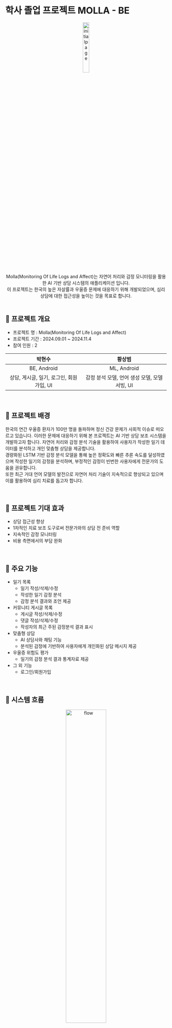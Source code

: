 # 학사 졸업 프로젝트 MOLLA - BE
<div align="center">
<img src="https://github.com/user-attachments/assets/484880f3-ce24-4d90-8f25-855ad4e7f7e9" alt="initialpage" style="width: 20%;"/>
</div>

<div align="center">
Molla(Monitoring Of Life Logs and Affect)는 자연어 처리와 감정 모니터링을 활용한 AI 기반 상담 시스템의 애플리케이션 입니다.<br>
이 프로젝트는 한국의 높은 자살률과 우울증 문제에 대응하기 위해 개발되었으며, 심리상담에 대한 접근성을 높이는 것을 목표로 합니다.
</div>

<br />

## 📜 프로젝트 개요
- 프로젝트 명 : Molla(Monitoring Of Life Logs and Affect)
- 프로젝트 기간 : 2024.09.01 ~ 2024.11.4
- 참여 인원 : 2

| **박현수** | **황상범** |
|:----------:|:----------:|
| BE, Android  | ML, Android  |
| 상담, 게시글, 일기, 로그인, 회원가입, UI | 감정 분석 모델, 언어 생성 모델, 모델 서빙, UI |

<br />

## 📖 프로젝트 배경
한국의 연간 우울증 환자가 100만 명을 돌파하며 정신 건강 문제가 사회적 이슈로 떠오르고 있습니다. 이러한 문제에 대응하기 위해 본 프로젝트는 AI 기반 상담 보조 시스템을 개발하고자 합니다. 자연어 처리와 감정 분석 기술을 활용하여 사용자가 작성한 일기 데이터를 분석하고 개인 맞춤형 상담을 제공합니다.  
경량화된 LSTM 기반 감정 분석 모델을 통해 높은 정확도와 빠른 추론 속도를 달성하였으며 작성한 일기의 감정을 분석하며, 부정적인 감정이 빈번한 사용자에게 전문가의 도움을 권유합니다.  
또한 최근 거대 언어 모델의 발전으로 자연어 처리 기술이 지속적으로 향상되고 있으며 이를 활용하여 심리 치료를 돕고자 합니다.

<br />

## 🎯 프로젝트 기대 효과
- 상담 접근성 향상
- 1차적인 치료 보조 도구로써 전문가와의 상담 전 준비 역할
- 지속적인 감정 모니터링
- 비용 측면에서의 부담 완화

<br />

## 🚀 주요 기능
- 일기 목록
  - 일기 작성/삭제/수정
  - 작성한 일기 감정 분석
  - 감정 분석 결과와 조언 제공
- 커뮤니티 게시글 목록
  - 게시글 작성/삭제/수정
  - 댓글 작성/삭제/수정
  - 작성자의 최근 주된 감정분석 결과 표시
- 맞춤형 상담
  - AI 상담사와 채팅 기능
  - 분석된 감정에 기반하여 사용자에게 개인화된 상담 메시지 제공
- 우울증 위험도 평가
  - 일기의 감정 분석 결과 통계자료 제공
- 그 외 기능
  - 로그인/회원가입

<br />

## 🔗 시스템 흐름
<div align="center">
  <img width="716" alt="flow" src="https://github.com/user-attachments/assets/8d4251c4-b6d5-457a-9cc3-e3645d82d175" style="width: 50%;">
</div>

<br />

## 📊 ERD
<div align="center">
  <img width="526" alt="erd" src="https://github.com/user-attachments/assets/f5b141ea-537b-4208-8093-f39324672ab4" style="width: 50%;">
</div>

<br />

## 📱 구현 결과
- 일기
<div align="center">
  <img width="1596" alt="image" src="https://github.com/user-attachments/assets/4da71508-3882-4711-8e59-0999880d7373">
</div>

- 게시글
<div align="center">
<img width="1546" alt="image" src="https://github.com/user-attachments/assets/0a7d9ee8-c3f9-48c1-ab89-9fd4d366dc1c">
</div>

- 상담
<div align="center">
<img width="1364" alt="image" src="https://github.com/user-attachments/assets/0979400f-c54b-47e8-a3c4-3f0367ed6579">
</div>


<br />

## ⚙️ 개발 환경
- JDK 17
- Spring boot 3.3.2
- IntelliJ IDEA Ultimate
- Gradle 8.8

<br />

## 🧰 사용 기술
- Spring boot
- Spring Data JPA
- WebSocket
- MySQL
